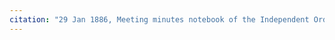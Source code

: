 ```yaml
---
citation: "29 Jan 1886, Meeting minutes notebook of the Independent Order of Good Templars, High Bridge Lodge No. 296, Tompkins County History Center, Ithaca NY."
---
```



